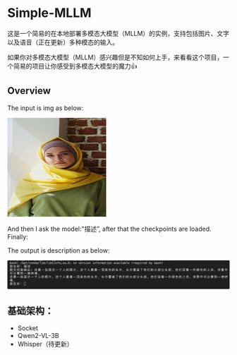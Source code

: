 # Simple-MLLM

这是一个简易的在本地部署多模态大模型（MLLM）的实例，支持包括图片、文字以及语音（正在更新）多种模态的输入。

如果你对多模态大模型（MLLM）感兴趣但是不知如何上手，来看看这个项目，一个简易的项目让你感受到多模态大模型的魔力👍

## Overview
The input is img as below:

![alt img](Introduce/frame.jpg)

And then I ask the model:"描述”, after that the checkpoints are loaded. Finally:

The output is description as below:

![alt img](Introduce/demo.jpg)
## 基础架构：

* Socket
* Qwen2-VL-3B
* Whisper（待更新）